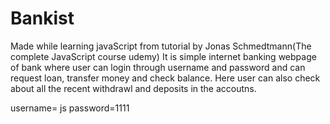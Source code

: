 # Bankist
Made while learning javaScript from tutorial by Jonas Schmedtmann(The complete JavaScript course udemy) 
It is simple internet banking webpage of bank where user can login through username and password and can request loan, transfer money and check balance.
Here user can also check about all the recent withdrawl and deposits in the accoutns.

username= js
password=1111
